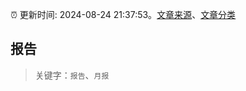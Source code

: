 :alarm_clock: 更新时间: 2024-08-24 21:37:53。[文章来源](/README.md)、[文章分类](/TAGS.md)

## 报告


> 关键字：`报告`、`月报`



